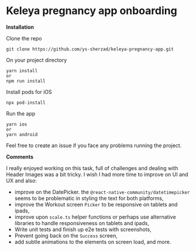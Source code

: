 # Keleya pregnancy app onboarding

**Installation**

Clone the repo
```
git clone https://github.com/ys-sherzad/keleya-pregnancy-app.git
```
On your project directory

```
yarn install
or
npm run install
```
Install pods for iOS
```
npx pod-install
```
Run the app
```
yarn ios
or
yarn android
```

Feel free to create an issue if you face any problems running the project.


**Comments**

I really enjoyed working on this task, full of challenges and dealing with Header Images was a bit tricky. I wish I had more time to improve on UI and UX and also:

* improve on the DatePicker. the `@react-native-community/datetimepicker` seems to be problematic in styling the text for both platforms,
* improve the Workout screen `Picker` to be responsive on tablets and ipads,
* improve upon `scale.ts` helper functions or perhaps use alternative libraries to handle responsiveness on tablets and ipads,
* Write unit tests and finish up e2e tests with screenshots,
* Prevent going back on the `Success` screen,
* add subtle animations to the elements on screen load, and more.
